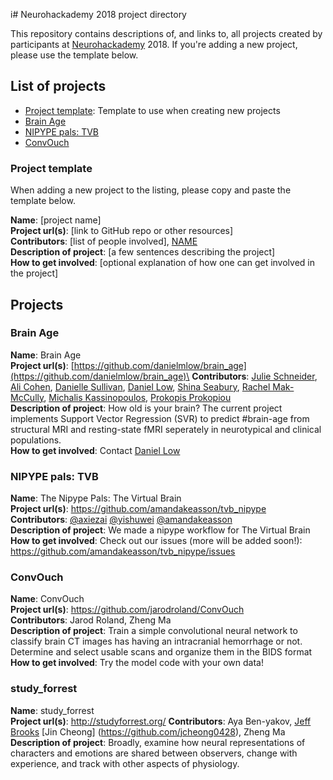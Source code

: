 i# Neurohackademy 2018 project directory

This repository contains descriptions of, and links to, all projects created by participants at [Neurohackademy](http://neurohackademy.org) 2018. If you're adding a new project, please use the template below.

## List of projects
* [Project template](#project-template): Template to use when creating new projects
* [Brain Age](#brain-age)
* [NIPYPE pals: TVB](#nipype-pals-tvb)
* [ConvOuch](#convouch)


### Project template
When adding a new project to the listing, please copy and paste the template below.

**Name**: [project name]\
**Project url(s)**: [link to GitHub repo or other resources]\
**Contributors**: [list of people involved], [NAME](https://github.com/GITHUBID)\
**Description of project**: [a few sentences describing the project]\
**How to get involved**: [optional explanation of how one can get involved in the project]

## Projects

### Brain Age

**Name**: Brain Age\
**Project url(s)**: [https://github.com/danielmlow/brain_age](https://github.com/danielmlow/brain_age)\
**Contributors**: [Julie Schneider](https://github.com/juliagoolia28), [Ali Cohen](https://github.com/alioco), [Danielle Sullivan](https://github.com/drsulliv3), [Daniel Low](https://github.com/danielmlow), [Shina Seabury](https://github.com/shinaburysea), [Rachel Mak-McCully](https://github.com/rmak15), [Michalis Kassinopoulos](https://github.com/mkassinopoulos), [Prokopis Prokopiou](https://github.com/prokopis)\
**Description of project**: How old is your brain? The current project implements Support Vector Regression (SVR) to predict #brain-age from structural MRI and resting-state fMRI seperately in neurotypical and clinical populations.\
**How to get involved**: Contact [Daniel Low](https://github.com/danielmlow)

### NIPYPE pals: TVB 

**Name**: The Nipype Pals: The Virtual Brain  
**Project url(s)**: https://github.com/amandakeasson/tvb_nipype  
**Contributors**: [@axiezai](https://github.com/axiezai) [@yishuwei](https://github.com/yishuwei) [@amandakeasson](https://github.com/amandakeasson)  
**Description of project**: We made a nipype workflow for The Virtual Brain  
**How to get involved**: Check out our issues (more will be added soon!): https://github.com/amandakeasson/tvb_nipype/issues

### ConvOuch

**Name**: ConvOuch\
**Project url(s)**: https://github.com/jarodroland/ConvOuch \
**Contributors**: Jarod Roland, Zheng Ma\
**Description of project**: Train a simple convolutional neural network to classify brain CT images has having an intracranial hemorrhage or not. Determine and select usable scans and organize them in the BIDS format\
**How to get involved**: Try the model code with your own data!

### study_forrest

**Name**: study_forrest\
**Project url(s)**: http://studyforrest.org/
**Contributors**: Aya Ben-yakov, [Jeff Brooks](https://github.com/jeffreyallenbrooks) [Jin Cheong] (https://github.com/jcheong0428), Zheng Ma
**Description of project**: Broadly, examine how neural representations of characters and emotions are shared between observers, change with experience, and track with other aspects of physiology. 
